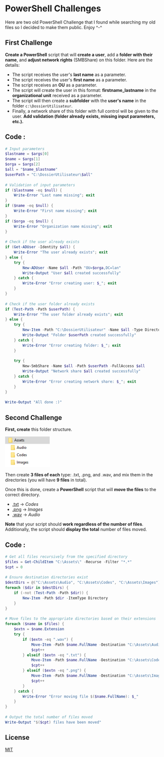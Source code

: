 # PowerShell Challenges

Here are two old PowerShell Challenge that I found while searching my old files so I decided to make them public. Enjoy ^-^

## First Challenge

**Create a PowerShell** script that will **create a user**, add a **folder with their name**, and **adjust network rights** (SMBShare) on this folder. Here are the details:
* The script receives the user's **last name** as a parameter.
* The script receives the user's **first name** as a parameter.
* The script receives an **OU** as a parameter.
* The script will create the user in this format: **firstname_lastname** in the **organizational unit** received as a parameter.
* The script will then create a **subfolder** with the **user's name** in the folder `c:\DossierUtilisateur`.
* Finally, a network share of this folder with full control will be given to the user.
**Add validation (folder already exists, missing input parameters, etc.).**

## Code :

```powershell
# Input parameters
$lastname = $args[0]
$name = $args[1]
$orga = $args[2]
$all = "$name_$lastname"
$userPath = "C:\DossierUtilisateur\$all"

# Validation of input parameters
if ($lastname -eq $null) {
    Write-Error "Last name missing"; exit
}
if ($name -eq $null) {
    Write-Error "First name missing"; exit
}
if ($orga -eq $null) {
    Write-Error "Organization name missing"; exit
}

# Check if the user already exists
if (Get-ADUser -Identity $all) {
    Write-Error "The user already exists"; exit
} else {
    try {
        New-ADUser -Name $all -Path "OU=$orga,DC=lan"
        Write-Output "User $all created successfully"
    } catch {
        Write-Error "Error creating user: $_"; exit
    }
}

# Check if the user folder already exists
if (Test-Path -Path $userPath) {
    Write-Error "The user folder already exists"; exit
} else {
    try {
        New-Item -Path "C:\DossierUtilisateur" -Name $all -Type Directory
        Write-Output "Folder $userPath created successfully"
    } catch {
        Write-Error "Error creating folder: $_"; exit
    }

    try {
        New-SmbShare -Name $all -Path $userPath -FullAccess $all
        Write-Output "Network share $all created successfully"
    } catch {
        Write-Error "Error creating network share: $_"; exit
    }
}

Write-Output "All done :)"
```
## Second Challenge

**First, create** this folder structure. 

![Image Not loading](/Image1.png)

 Then create **3 files of each** type: .txt, .png, and .wav, and mix them in the directories (you will have **9 files** in total).

Once this is done, create a **PowerShell** script that will **move the files** to the correct directory. 
* [.txt]() -> *Codes*
* [.png]() -> *Images*
* [.wav]() -> *Audio*

**Note** that your script should **work regardless of the number of files**. Additionally, the script should **display the total** number of files moved.

## Code :

```powershell
# Get all files recursively from the specified directory
$files = Get-ChildItem "C:\Assets\" -Recurse -Filter "*.*"
$cpt = 0

# Ensure destination directories exist
$destDirs = @("C:\Assets\Audio", "C:\Assets\Codes", "C:\Assets\Images")
foreach ($dir in $destDirs) {
    if (-not (Test-Path -Path $dir)) {
        New-Item -Path $dir -ItemType Directory
    }
}

# Move files to the appropriate directories based on their extensions
foreach ($name in $files) {
    $extn = $name.Extension
    try {
        if ($extn -eq ".wav") {
            Move-Item -Path $name.FullName -Destination "C:\Assets\Audio"
            $cpt++
        } elseif ($extn -eq ".txt") {
            Move-Item -Path $name.FullName -Destination "C:\Assets\Codes"
            $cpt++
        } elseif ($extn -eq ".png") {
            Move-Item -Path $name.FullName -Destination "C:\Assets\Images"
            $cpt++
        }
    } catch {
        Write-Error "Error moving file $($name.FullName): $_"
    }
}

# Output the total number of files moved
Write-Output "$($cpt) files have been moved"
```

## License

[MIT](https://choosealicense.com/licenses/mit/)
